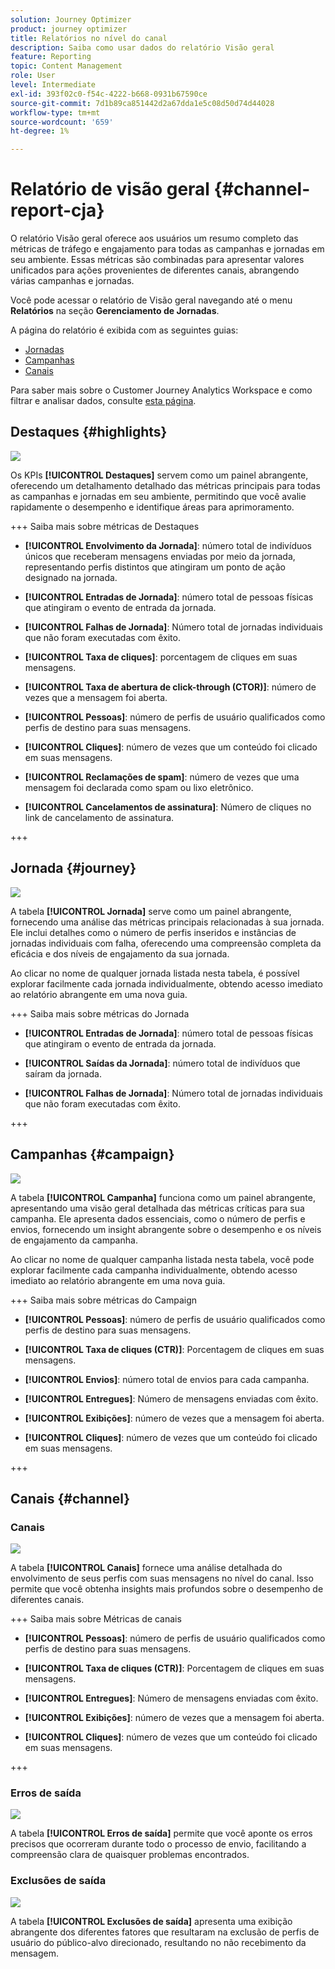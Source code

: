 ```yaml
---
solution: Journey Optimizer
product: journey optimizer
title: Relatórios no nível do canal
description: Saiba como usar dados do relatório Visão geral
feature: Reporting
topic: Content Management
role: User
level: Intermediate
exl-id: 393f02c0-f54c-4222-b668-0931b67590ce
source-git-commit: 7d1b89ca851442d2a67dda1e5c08d50d74d44028
workflow-type: tm+mt
source-wordcount: '659'
ht-degree: 1%

---
```


# Relatório de visão geral {#channel-report-cja}

O relatório Visão geral oferece aos usuários um resumo completo das métricas de tráfego e engajamento para todas as campanhas e jornadas em seu ambiente. Essas métricas são combinadas para apresentar valores unificados para ações provenientes de diferentes canais, abrangendo várias campanhas e jornadas.

Você pode acessar o relatório de Visão geral navegando até o menu **Relatórios** na seção **Gerenciamento de Jornadas**.

A página do relatório é exibida com as seguintes guias:

* [Jornadas](#journey)
* [Campanhas](#campaign)
* [Canais](#channel)

Para saber mais sobre o Customer Journey Analytics Workspace e como filtrar e analisar dados, consulte [esta página](https://experienceleague.adobe.com/en/docs/analytics-platform/using/cja-workspace/home).

## Destaques {#highlights}

![](assets/cja-highlights.png)

Os KPIs **[!UICONTROL Destaques]** servem como um painel abrangente, oferecendo um detalhamento detalhado das métricas principais para todas as campanhas e jornadas em seu ambiente, permitindo que você avalie rapidamente o desempenho e identifique áreas para aprimoramento.

+++ Saiba mais sobre métricas de Destaques

* **[!UICONTROL Envolvimento da Jornada]**: número total de indivíduos únicos que receberam mensagens enviadas por meio da jornada, representando perfis distintos que atingiram um ponto de ação designado na jornada.

* **[!UICONTROL Entradas de Jornada]**: número total de pessoas físicas que atingiram o evento de entrada da jornada.

* **[!UICONTROL Falhas de Jornada]**: Número total de jornadas individuais que não foram executadas com êxito.

* **[!UICONTROL Taxa de cliques]**: porcentagem de cliques em suas mensagens.

* **[!UICONTROL Taxa de abertura de click-through (CTOR)]**: número de vezes que a mensagem foi aberta.

* **[!UICONTROL Pessoas]**: número de perfis de usuário qualificados como perfis de destino para suas mensagens.

* **[!UICONTROL Cliques]**: número de vezes que um conteúdo foi clicado em suas mensagens.

* **[!UICONTROL Reclamações de spam]**: número de vezes que uma mensagem foi declarada como spam ou lixo eletrônico.

* **[!UICONTROL Cancelamentos de assinatura]**: Número de cliques no link de cancelamento de assinatura.

+++

## Jornada {#journey}

![](assets/cja-channel-journeys.png)

A tabela **[!UICONTROL Jornada]** serve como um painel abrangente, fornecendo uma análise das métricas principais relacionadas à sua jornada. Ele inclui detalhes como o número de perfis inseridos e instâncias de jornadas individuais com falha, oferecendo uma compreensão completa da eficácia e dos níveis de engajamento da sua jornada.

Ao clicar no nome de qualquer jornada listada nesta tabela, é possível explorar facilmente cada jornada individualmente, obtendo acesso imediato ao relatório abrangente em uma nova guia.

+++ Saiba mais sobre métricas do Jornada

* **[!UICONTROL Entradas de Jornada]**: número total de pessoas físicas que atingiram o evento de entrada da jornada.

* **[!UICONTROL Saídas da Jornada]**: número total de indivíduos que saíram da jornada.

* **[!UICONTROL Falhas de Jornada]**: Número total de jornadas individuais que não foram executadas com êxito.

+++

## Campanhas {#campaign}

![](assets/cja-channel-campaigns.png)

A tabela **[!UICONTROL Campanha]** funciona como um painel abrangente, apresentando uma visão geral detalhada das métricas críticas para sua campanha. Ele apresenta dados essenciais, como o número de perfis e envios, fornecendo um insight abrangente sobre o desempenho e os níveis de engajamento da campanha.

Ao clicar no nome de qualquer campanha listada nesta tabela, você pode explorar facilmente cada campanha individualmente, obtendo acesso imediato ao relatório abrangente em uma nova guia.

+++ Saiba mais sobre métricas do Campaign

* **[!UICONTROL Pessoas]**: número de perfis de usuário qualificados como perfis de destino para suas mensagens.

* **[!UICONTROL Taxa de cliques (CTR)]**: Porcentagem de cliques em suas mensagens.

* **[!UICONTROL Envios]**: número total de envios para cada campanha.

* **[!UICONTROL Entregues]**: Número de mensagens enviadas com êxito.

* **[!UICONTROL Exibições]**: número de vezes que a mensagem foi aberta.

* **[!UICONTROL Cliques]**: número de vezes que um conteúdo foi clicado em suas mensagens.

+++

## Canais {#channel}

### Canais

![](assets/cja-channels.png)

A tabela **[!UICONTROL Canais]** fornece uma análise detalhada do envolvimento de seus perfis com suas mensagens no nível do canal. Isso permite que você obtenha insights mais profundos sobre o desempenho de diferentes canais.

+++ Saiba mais sobre Métricas de canais

* **[!UICONTROL Pessoas]**: número de perfis de usuário qualificados como perfis de destino para suas mensagens.

* **[!UICONTROL Taxa de cliques (CTR)]**: Porcentagem de cliques em suas mensagens.

* **[!UICONTROL Entregues]**: Número de mensagens enviadas com êxito.

* **[!UICONTROL Exibições]**: número de vezes que a mensagem foi aberta.

* **[!UICONTROL Cliques]**: número de vezes que um conteúdo foi clicado em suas mensagens.

+++

### Erros de saída

![](assets/cja-channels-outbound-errors.png)

A tabela **[!UICONTROL Erros de saída]** permite que você aponte os erros precisos que ocorreram durante todo o processo de envio, facilitando a compreensão clara de quaisquer problemas encontrados.

### Exclusões de saída

![](assets/cja-channels-outbound-excluded.png)

A tabela **[!UICONTROL Exclusões de saída]** apresenta uma exibição abrangente dos diferentes fatores que resultaram na exclusão de perfis de usuário do público-alvo direcionado, resultando no não recebimento da mensagem.
